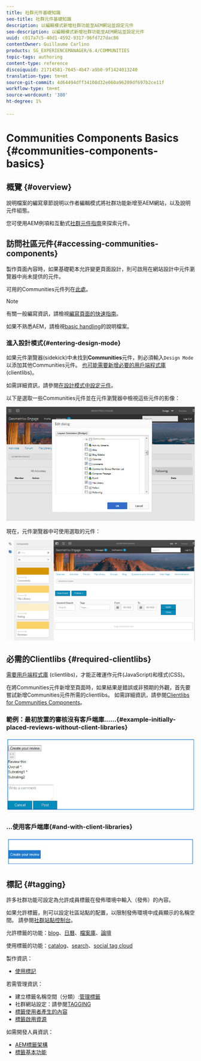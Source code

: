 ```yaml
---
title: 社群元件基礎知識
seo-title: 社群元件基礎知識
description: 以編輯模式新增社群功能至AEM網站並設定元件
seo-description: 以編輯模式新增社群功能至AEM網站並設定元件
uuid: c017a7c5-40d1-4592-9317-96fd727dac86
contentOwner: Guillaume Carlino
products: SG_EXPERIENCEMANAGER/6.4/COMMUNITIES
topic-tags: authoring
content-type: reference
discoiquuid: 21714581-7645-4b47-a9b0-9f1424013240
translation-type: tm+mt
source-git-commit: 4d64494dff34108d32e060a96209df697b2ce11f
workflow-type: tm+mt
source-wordcount: '380'
ht-degree: 1%

---
```



# Communities Components Basics {#communities-components-basics}

## 概覽 {#overview}

說明檔案的編寫章節說明以作者編輯模式將社群功能新增至AEM網站，以及說明元件組態。

您可使用AEM例項和互動式[社群元件指南](components-guide.md)來探索元件。

## 訪問社區元件{#accessing-communities-components}

製作頁面內容時，如果基礎範本允許變更頁面設計，則可啟用在網站設計中元件瀏覽器中尚未提供的元件。

可用的Communities元件列在[此處](author-communities.md#available-communities-components)。

>[!NOTE]
>
>有關一般編寫資訊，請檢視[編寫頁面的快速指南](../../help/sites-authoring/qg-page-authoring.md)。
>
>如果不熟悉AEM，請檢視[basic handling](../../help/sites-authoring/basic-handling.md)的說明檔案。

### 進入設計模式{#entering-design-mode}

如果元件瀏覽器(sidekick)中未找到&#x200B;**Communities**&#x200B;元件，則必須輸入`Design Mode`以添加其他Communities元件。 [也可能需要新增必要的用戶端程式庫](#required-clientlibs) (clientlibs)。

如需詳細資訊，請參閱[在設計模式中設定元件](../../help/sites-authoring/default-components-designmode.md)。

以下是選取一些Communities元件並在元件瀏覽器中檢視這些元件的影像：

![chlimage_1-424](assets/chlimage_1-424.png)

現在，元件瀏覽器中可使用選取的元件：

![chlimage_1-425](assets/chlimage_1-425.png)

## 必需的Clientlibs {#required-clientlibs}

[需要用戶端程式庫](../../help/sites-developing/clientlibs.md) (clientlibs)，才能正確運作元件(JavaScript)和樣式(CSS)。

在將Communities元件新增至頁面時，如果結果是錯誤或非預期的外觀，首先要嘗試新增Communities元件所需的clientlibs。 如需詳細資訊，請參閱[Clientlibs for Communities Components](clientlibs.md)。

### 範例：最初放置的審核沒有客戶端庫……{#example-initially-placed-reviews-without-client-libraries}

![chlimage_1-426](assets/chlimage_1-426.png)

### ...使用客戶端庫{#and-with-client-libraries}

![chlimage_1-427](assets/chlimage_1-427.png)

## 標記 {#tagging}

許多社群功能可設定為允許成員標籤在發佈環境中輸入（發佈）的內容。

如果允許標籤，則可以設定社區站點的配置，以限制發佈環境中成員顯示的名稱空間。 請參閱[社群站點控制台](sites-console.md#tagging)。

允許標籤的功能：[blog](blog-feature.md)、[日曆](calendar.md)、[檔案庫](file-library.md)、[論壇](forum.md)

使用標籤的功能：[catalog](catalog.md)、[search](search.md)、[social tag cloud](tagcloud.md)

製作資訊：

* [使用標記](../../help/sites-authoring/tags.md)

若需管理資訊：

* 建立標籤名稱空間（分類）:[管理標籤](../../help/sites-administering/tags.md)
* 社群網站設定：請參閱[TAGGING](sites-console.md#tagging)
* [標籤使用者產生的內容](../../help/sites-authoring/tags.md)
* [標籤啟用資源](tag-resources.md)

如需開發人員資訊：

* [AEM標籤架構](../../help/sites-developing/framework.md)
* [標籤基本功能](tag.md)

